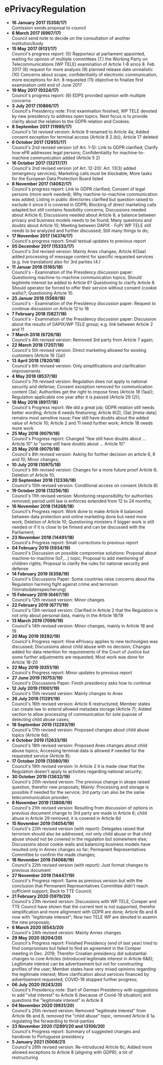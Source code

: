 
# ePrivacyRegulation

- **16 January 2017 (5358/17)**\
Comission sends proposal to council
- **6 March 2017 (6967/17)**\
Council send note to decide on the consultation of another institution/body
- **15 May 2017 (9131/17)**\
Council's progress report: (5) Rapporteur at parliament appointed, waiting for opinion of multiple committees (7.)  the Working
Party on Telecommunications (WP TELE) examination of Article 1-8 since 8. Feb 2017 (8) request for more analysis (9) planned release date unrealistic (10) Concerns about scope, confidentiality of electronic communication, more exceptions for Art. 8 requested (11) objective to finalize first examination until end of June 2017
- **19 May 2017 (9324/17)**\
Council's progress report: (6) EDPS provided opinion with multiple concerns
- **3 July 2017 (10866/17)**\
Council's Presidency note: First examination finished, WP TELE devoted by new presidency to address open topics. Next focus is to provide clarity about the relation to the GDPR relation and Cookies. 
- **8 September 2017 (11995/17)**\
Council's 1st revised version: Article 9 renamed to Article 4a; Added consent exception for terminal access (Article 8 2.(b)); Article 17 deleted
- **6 October 2017 (12955/17)**\
Council's 2nd revised version (of Art. 1-5): Link to GDPR clarified; Clarify how ePR addresses legal persons; Confidentiality for machine-to-machine communication added (Article 5 2)
- **16 October 2017 (13217/17)**\
Council's 2nd revised version (of Art. 12-20): Art. 13(3) added (emergency services); Marketing calls must be blockable; More tasks for the European Data Protection Board listed
- **8 November 2017 (14062/17)**\
Council's progress report: Link to GDPR clarified; Consent of legal persons (more work needed); Why machine-to-machine communication was added; Listing in public directories clarified but question raised to exclude it since it is covered in GDPR; Blocking of direct marketing calls adapted but still contains feasibility concerns; Discussions needed about Article 6; Discussions needed about Article 8, a balance between privacy and business models needs to be found; Many questions and doubts about Article 10; Meeting between DAPIX - FoP/ WP TELE still needs to be analyzed and further discussed; Still many things to do;
- **17 November 2017 (14374/17)**\
Council's progress report: Small textual updates to previous report
- **05 December 2017 (15333/17)**\
Council's 3rd revised version: Mainly Anex changes; Article 6(3aa) added processing of message content for specific requested services (e.g. live translation) also for 3rd parties (4.)
- **11 Januar 2018 (5165/18)**\
Council's - Examination of the Presidency discussion paper: Questioning machine-to-machine communication topics; Should legitimite interest be added to Article 6? Questioning to clarify Article 8. Should operator be forced to offer their service without consent (cookie walls)?; Questioning Article 10.
- **25 Januar 2018 (5569/18)**\
Council's - Examination of the Presidency discussion paper: Request to continue discussion on Article 12 to 16
- **7 February 2018 (5827/18)**\
Council's - Examination of the Presidency discussion paper: Discussion about the results of DAPIX/WP TELE group; e.g. link between Article 2 and 11
- **7 March 2018 (6726/18)**\
Council's 4th revised version: Removed 3rd party from Article 7 again; 
- **22 March 2018 (7207/18)**\
Council's 5th revised version: Direct marketing allowed for existing customers (Article 16 (2a))
- **13 April 2018 (7820/18)**\
Council's 6th revised version: Only simplifications and clarification improvements
- **4 May 2018 (8537/18)**\
Council's 7th revised version: Regulation does not apply to national security and defense; Consent exception removed for communication content (3a); Authorities get the right to impose fines (Article 18 (1aa)); Regulation applicable one year after it is passed (Article 29 (2));
- **18 May 2018 (8917/18)**\
Council's Progress report: We did a great job; GDPR relation still needs better wording; Article 6 needs finetuning; Article 6(2), (3a) [meta-data] remains most sensitive issue; Few still have doubts about the added value of Article 10; Article 2 and 11 need further work; Article 18 needs more work
- **25 May 2018 (9079/18)**\
Council's Progress report: Changed "few still have doubts about ... Article 10" to "some still have doubts about ... Article 10"
- **25 May 2018 (9079/18)**\
Council's 8th revised version: Asking for further decision on article 6, 8 and 10; Minor changes;
- **10 July 2018 (10975/18)**\
Council's 9th revised version: Changes for a more future proof Article 6; Deletion of Article 10; 
- **20 September 2018 (12336/18)**\
Council's 10th revised version: Conditional access on consent (Article 8)
- **19 October 2018 (13256/18)**\
Council's 11th revised version: Monitoring responsibility for authorities removed; period until law is enforces extended from 12 to 24 months;
- **16 November 2018 (14268/18)**\
Council's Progress report: Work done to make Article 6 balanced between data protection and online marketing done but need more work; Deletion of Article 10; Questioning ministers if bigger work is still needed or if it is close to be finised and can be discussed with the Parliament;
- **23 November 2018 (14491/18)**\
Council's Progress report: Small corrections to previous report
- **04 February 2019 (5934/19)**\
Council's Discussion on possible compromise solutions: Proposal about machine-to-machine (IoT,...) topic; Proposal to add mentioning of children rights; Proposal to clarify the rules for national security and defense
- **14 February 2019 (6358/19)**\
Council's Discussions Paper: Some countries raise concerns about the Regulation harming fight against crime and terrorism (Vorratsdatenspeicherung)
- **15 February 2019 (6467/19)**\
Council's 12th revised version: Minor changes
- **22 February 2019 (6771/19)**\
Council's 13th revised version: Clarified in Article 2 that the Regulation is not only about personal data, mainly in the Article 18/19
- **13 March 2019 (7099/19)**\
Council's 14th revised version: Minor changes, mainly in Article 18 and 19
- **20 May 2019 (9292/19)**\
Council's Progress report: How ePrivacy applies to new technolgies was discussed; Discussions about child abuse with no decision; Changes added for data retention for requirements of the Court of Justice but some further adjustments are requested; Most work was done for Article 18-20
- **22 May 2019 (9351/19)**\
Council's Progress report: Minor updates to previous report
- **27 June 2019 (10753/19)**\
Council's Discussions Paper: Finish presidency asks how to continue
- **12 July 2019 (11001/19)**\
Council's 15th revised version: Mainly changes to Anex
- **26 July 2019 (11291/19)**\
Council's 16th revised version: Article 6 restructured; Member states can create law to extend allowed metadata storage (Article 7); Added section to allow processing of communication for sole pupose of detecting child abuse cases; 
- **18 September 2019 (12293/19)**\
Council's 17th revised version: Proposed changes about child abuse topics (Article 6d);
- **4 October 2019 (12633/19)**\
Council's 18th revised version: Proposed Anex changes about child abuse topics; Accessing terminal data is allowed if needed for the requested service (Article 8);
- **17 October 2019 (13080/19)**\
Council's 19th revised version: In Article 2 it is made clear that the Regulation doesn't apply to activities regarding national security;
- **30 October 2019 (13632/19)**\
Council's 20th revised version: The previous change in skope raised question, therefor new proposals; Mainly: Processing and storage is possible if needed for the service; 3rd party can also be the same telecommunication provider;
- **8 November 2019 (13808/19)**\
Council's 21th revised version: Resulting from discussion of options in previous document change to 3rd party are made in Article 6; child abuse in Article 29 removed, it is covered in Article 6d
- **15 November 2019 (14054/19)**\
Council's 22th revised version (with report): Delegates raised that terrorism should also be addressed, not only child abuse or that child abuse should not be covered in the regulation but somewhere else; Discussions about cookie walls and balancing business models have resulted only in Annex changes so far; Permanent Representatives Committee to confirm the made changes;
- **18 November 2019 (14068/19)**\
Council's 22th revised version (with report): Just format changes to previous document
- **27 November 2019 (14447/19)**\
Council's Progress report: Same as previous version but with the conclusion that Permanent Representatives Committee didn't reach sufficient support; Back to TTE Council;
- **21 February 2020 (5979/20)**\
Council's 23th revised version: Discussions with WP TELE, Coreper and TTE Council have shown that the current text is not supported, therefor simplification and more allignment with GDPR are done; Article 6b and 8 now with "legitimate interest"; Now two TELE WP are devoted to examin the new proposals; 
- **6 March 2020 (6543/20)**\
Council's 24th revised version: Mainly Annex changes
- **29 May 2020 (8204/20)**\
Council's Progress report: Finished Presidency (end of last year) tried to find compromises but failed to find an agreement in the Coreper meeting in Dec. 2019; Therefor Croatian presidency did substantial changes to core Articles (introduced legitimate interest in Article 6&8); Legitimate interest can be advertisement but not for constructing profiles of the user; Member states have very mixed opinions regarding the legitimate interest; More clarification about services financed by advertisement requested; COVID-19 stopped further progress;
- **06 July 2020 (9243/20)**\
Council's Presidency note: Start of German Presidency with suggestions to add "vital interest" to Article 6 (because of Covid-19 situation) and questions the "legitimate interest" in Article 8
- **04 November 2020 (9931/20)**\
Council's 25th revised version: Removed "legitimate interest" from Article 6b and 8, removed the "child abuse" topic, removed Article 8 1a. regulating the forwarding to thrid-parties
- **23 November 2020 (12891/20 and 13106/20)**\
Council's Progress report: Summary of suggested changes and handover to Portuguese presidency
- **5 January 2021 (5008/21)**\
Council's 26th revised version: Re-introduced Article 6c; Added more allowed exceptions to Article 8 (aligning with GDPR), a lot of restructuring
